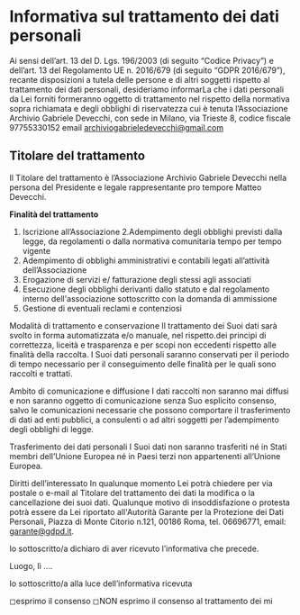 # Informativa sul trattamento dei dati personali

Ai sensi dell’art. 13 del D. Lgs. 196/2003 (di seguito “Codice Privacy”) e dell’art. 13 del Regolamento UE n. 2016/679 (di seguito “GDPR 2016/679”), recante disposizioni a tutela delle persone e di altri soggetti rispetto al trattamento dei dati personali, desideriamo informarLa che i dati personali da Lei forniti formeranno oggetto di trattamento nel rispetto della normativa sopra richiamata e degli obblighi di riservatezza cui è tenuta l’Associazione Archivio Gabriele Devecchi, con sede in Milano, via Trieste 8, codice fiscale 97755330152 email archiviogabrieledevecchi@gmail.com
 
## Titolare del trattamento
Il Titolare del trattamento è l’Associazione Archivio Gabriele Devecchi nella persona del Presidente e legale rappresentante pro tempore Matteo Devecchi.
 
**Finalità del trattamento**
1. Iscrizione all’Associazione
2.Adempimento degli obblighi previsti dalla legge, da regolamenti o dalla normativa comunitaria tempo per tempo vigente
3. Adempimento di obblighi amministrativi e contabili legati all’attività dell’Associazione
4. Erogazione di servizi e/ fatturazione degli stessi agli associati
5. Esecuzione degli obblighi derivanti dallo statuto e dal regolamento interno dell'associazione sottoscritto con la domanda di ammissione
6. Gestione di eventuali reclami e contenziosi

 
Modalità di trattamento e conservazione
Il trattamento dei Suoi dati sarà svolto in forma automatizzata e/o manuale, nel rispetto.dei principi di correttezza, liceità e trasparenza e per scopi non eccedenti rispetto alle finalità della raccolta. I Suoi dati personali saranno conservati per il periodo di tempo necessario per il conseguimento delle finalità per le quali sono raccolti e trattati.
 
Ambito di comunicazione e diffusione
I dati raccolti non saranno mai diffusi e non saranno oggetto di comunicazione senza Suo esplicito consenso, salvo le comunicazioni necessarie che possono comportare il trasferimento di dati ad enti pubblici, a consulenti o ad altri soggetti per l’adempimento degli obblighi di legge.
 
Trasferimento dei dati personali
I Suoi dati non saranno trasferiti né in Stati membri dell’Unione Europea né in Paesi terzi non appartenenti all’Unione Europea.
 
Diritti dell’interessato
In qualunque momento Lei potrà chiedere per via postale o e-mail al Titolare del trattamento dei dati la modifica o la cancellazione dei suoi dati. Qualunque motivo di insoddisfazione o protesta potrà essere da Lei riportato all'Autorità Garante per la Protezione dei Dati Personali, Piazza di Monte Citorio n.121, 00186 Roma, tel. 06696771, email: garante@gdpd.it.





Io sottoscritto/a dichiaro di aver ricevuto l’informativa che precede.
 
Luogo, lì ….
 
Io sottoscritto/a alla luce dell’informativa ricevuta
 
◻︎esprimo il consenso ◻NON esprimo il consenso al trattamento dei mi
